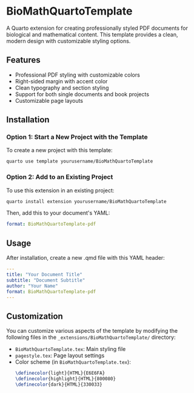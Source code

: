 # BioMathQuartoTemplate

A Quarto extension for creating professionally styled PDF documents for biological and mathematical content. This template provides a clean, modern design with customizable styling options.

## Features

- Professional PDF styling with customizable colors
- Right-sided margin with accent color
- Clean typography and section styling
- Support for both single documents and book projects
- Customizable page layouts

## Installation

### Option 1: Start a New Project with the Template

To create a new project with this template:

```bash
quarto use template yourusername/BioMathQuartoTemplate
```

### Option 2: Add to an Existing Project

To use this extension in an existing project:

```bash
quarto install extension yourusername/BioMathQuartoTemplate
```

Then, add this to your document's YAML:

```yaml
format: BioMathQuartoTemplate-pdf
```

## Usage

After installation, create a new .qmd file with this YAML header:

```yaml
---
title: "Your Document Title"
subtitle: "Document Subtitle"
author: "Your Name"
format: BioMathQuartoTemplate-pdf
---
```

## Customization

You can customize various aspects of the template by modifying the following files in the `_extensions/BioMathQuartoTemplate/` directory:

- `BioMathQuartoTemplate.tex`: Main styling file
- `pagestyle.tex`: Page layout settings
- Color scheme (in `BioMathQuartoTemplate.tex`):
  ```latex
  \definecolor{light}{HTML}{E6E6FA}
  \definecolor{highlight}{HTML}{800080}
  \definecolor{dark}{HTML}{330033}
  ```